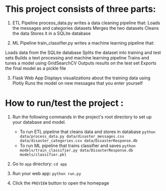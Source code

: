 # This project consists of three parts:

1. ETL Pipeline
process_data.py writes a data cleaning pipeline that:
Loads the messages and categories datasets
Merges the two datasets 
Cleans the data
Stores it in a SQLite database

2. ML Pipeline
train_classifier.py writes a machine learning pipeline that:

Loads data from the SQLite database
Splits the dataset into training and test sets
Builds a text processing and machine learning pipeline
Trains and tunes a model using GridSearchCV
Outputs results on the test set
Exports the final model as a pickle file

3. Flask Web App
Displays visualizations about the training data using Plotly
Runs the model on new messages that you enter yourself

# How to run/test the project :
1. Run the following commands in the project's root directory to set up your database and model.

    - To run ETL pipeline that cleans data and stores in database
        `python data/process_data.py data/disaster_messages.csv data/disaster_categories.csv data/DisasterResponse.db`
    - To run ML pipeline that trains classifier and saves
        `python models/train_classifier.py data/DisasterResponse.db models/classifier.pkl`

2. Go to `app` directory: `cd app`

3. Run your web app: `python run.py`

4. Click the `PREVIEW` button to open the homepage

